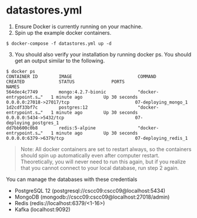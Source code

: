 # datastores.yml
1. Ensure Docker is currently running on your machine.
2. Spin up the example docker containers.
```
$ docker-compose -f datastores.yml up -d
```
3. You should also verify your installation by running docker ps. You should get an output similar to the following.
```
$ docker ps
CONTAINER ID        IMAGE                         COMMAND                  CREATED             STATUS              PORTS                                            NAMES
564dec4c7749        mongo:4.2.7-bionic            "docker-entrypoint.s…"   1 minute ago        Up 30 seconds           0.0.0.0:27018->27017/tcp                         07-deploying_mongo_1
1d2cdf33bf7c        postgres:12                   "docker-entrypoint.s…"   1 minute ago        Up 30 seconds           0.0.0.0:5434->5432/tcp                           07-deploying_postgres_1
dd7bb600c0b8        redis:5-alpine                "docker-entrypoint.s…"   1 minute ago        Up 30 seconds           0.0.0.0:6379->6379/tcp                           07-deploying_redis_1
```
> Note: All docker containers are set to restart always, so the containers should spin up automatically even after computer restart. Theoretically, you will never need to run this again, but if you realize that you cannot connect to your local database, run step 2 again.

You can manage the databases with these credentials

- PostgreSQL 12 (postgresql://cscc09:cscc09@localhost:5434)
- MongoDB (mongodb://cscc09:cscc09@localhost:27018/admin)
- Redis (redis://localhost:6379/<1-16>)
- Kafka (localhost:9092)
